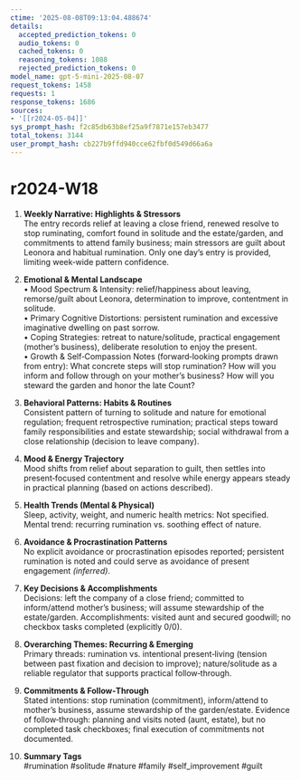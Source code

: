 ```yaml
---
ctime: '2025-08-08T09:13:04.488674'
details:
  accepted_prediction_tokens: 0
  audio_tokens: 0
  cached_tokens: 0
  reasoning_tokens: 1088
  rejected_prediction_tokens: 0
model_name: gpt-5-mini-2025-08-07
request_tokens: 1458
requests: 1
response_tokens: 1686
sources:
- '[[r2024-05-04]]'
sys_prompt_hash: f2c85db63b8ef25a9f7871e157eb3477
total_tokens: 3144
user_prompt_hash: cb227b9ffd940cce62fbf0d549d66a6a
---
```

# r2024-W18

1. **Weekly Narrative: Highlights & Stressors**  
The entry records relief at leaving a close friend, renewed resolve to stop ruminating, comfort found in solitude and the estate/garden, and commitments to attend family business; main stressors are guilt about Leonora and habitual rumination. Only one day’s entry is provided, limiting week‑wide pattern confidence.

2. **Emotional & Mental Landscape**  
• Mood Spectrum & Intensity: relief/happiness about leaving, remorse/guilt about Leonora, determination to improve, contentment in solitude.  
• Primary Cognitive Distortions: persistent rumination and excessive imaginative dwelling on past sorrow.  
• Coping Strategies: retreat to nature/solitude, practical engagement (mother’s business), deliberate resolution to enjoy the present.  
• Growth & Self‑Compassion Notes (forward‑looking prompts drawn from entry): What concrete steps will stop rumination? How will you inform and follow through on your mother’s business? How will you steward the garden and honor the late Count?

3. **Behavioral Patterns: Habits & Routines**  
Consistent pattern of turning to solitude and nature for emotional regulation; frequent retrospective rumination; practical steps toward family responsibilities and estate stewardship; social withdrawal from a close relationship (decision to leave company).

4. **Mood & Energy Trajectory**  
Mood shifts from relief about separation to guilt, then settles into present‑focused contentment and resolve while energy appears steady in practical planning (based on actions described).

5. **Health Trends (Mental & Physical)**  
Sleep, activity, weight, and numeric health metrics: Not specified. Mental trend: recurring rumination vs. soothing effect of nature.

6. **Avoidance & Procrastination Patterns**  
No explicit avoidance or procrastination episodes reported; persistent rumination is noted and could serve as avoidance of present engagement *(inferred)*.

7. **Key Decisions & Accomplishments**  
Decisions: left the company of a close friend; committed to inform/attend mother’s business; will assume stewardship of the estate/garden. Accomplishments: visited aunt and secured goodwill; no checkbox tasks completed (explicitly 0/0).

8. **Overarching Themes: Recurring & Emerging**  
Primary threads: rumination vs. intentional present‑living (tension between past fixation and decision to improve); nature/solitude as a reliable regulator that supports practical follow‑through.

9. **Commitments & Follow‑Through**  
Stated intentions: stop rumination (commitment), inform/attend to mother’s business, assume stewardship of the garden/estate. Evidence of follow‑through: planning and visits noted (aunt, estate), but no completed task checkboxes; final execution of commitments not documented.

10. **Summary Tags**  
#rumination #solitude #nature #family #self_improvement #guilt